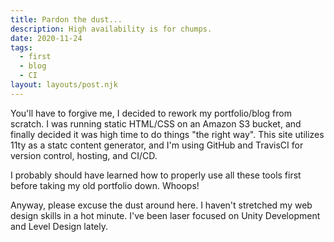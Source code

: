 ```yaml
---
title: Pardon the dust...
description: High availability is for chumps.
date: 2020-11-24
tags:
  - first
  - blog
  - CI
layout: layouts/post.njk
---
```

You'll have to forgive me, I decided to rework my portfolio/blog from scratch. I was running static HTML/CSS on an Amazon S3 bucket, and finally decided it was high time to do things "the right way". This site utilizes 11ty as a statc content generator, and I'm using GitHub and TravisCI for version control, hosting, and CI/CD. 

I probably should have learned how to properly use all these tools first before taking my old portfolio down. Whoops! 

Anyway, please excuse the dust around here. I haven't stretched my web design skills in a hot minute. I've been laser focused on Unity Development and Level Design lately. 